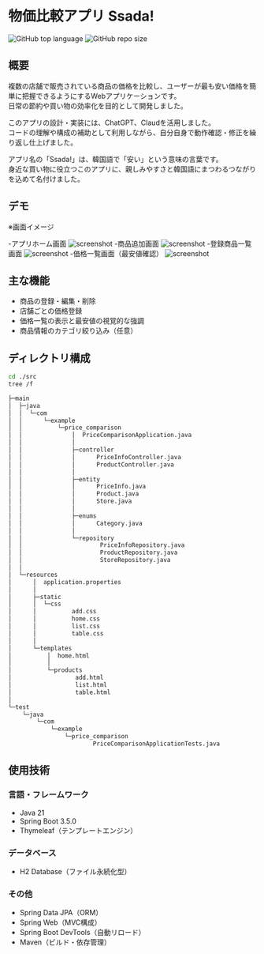 # 物価比較アプリ Ssada!

![GitHub top language](https://img.shields.io/github/languages/top/ndkfsm/price-comparison)
![GitHub repo size](https://img.shields.io/github/repo-size/ndkfsm/price-comparison)

## 概要

複数の店舗で販売されている商品の価格を比較し、ユーザーが最も安い価格を簡単に把握できるようにするWebアプリケーションです。  
日常の節約や買い物の効率化を目的として開発しました。

このアプリの設計・実装には、ChatGPT、Claudを活用しました。  
コードの理解や構成の補助として利用しながら、自分自身で動作確認・修正を繰り返し仕上げました。

アプリ名の「Ssada!」は、韓国語で「安い」という意味の言葉です。  
身近な買い物に役立つこのアプリに、親しみやすさと韓国語にまつわるつながりを込めて名付けました。


## デモ

※画面イメージ

-アプリホーム画面
![screenshot](./image/home.png)
-商品追加画面
![screenshot](./image/add.png)
-登録商品一覧画面
![screenshot](./image/list.png)
-価格一覧画面（最安値確認）
![screenshot](./image/table.png)

## 主な機能

- 商品の登録・編集・削除
- 店舗ごとの価格登録
- 価格一覧の表示と最安値の視覚的な強調
- 商品情報のカテゴリ絞り込み（任意）

## ディレクトリ構成

```bash
cd ./src
tree /f

├─main
│  ├─java
│  │  └─com
│  │      └─example
│  │          └─price_comparison
│  │              │  PriceComparisonApplication.java
│  │              │
│  │              ├─controller
│  │              │      PriceInfoController.java
│  │              │      ProductController.java
│  │              │
│  │              ├─entity
│  │              │      PriceInfo.java
│  │              │      Product.java
│  │              │      Store.java
│  │              │
│  │              ├─enums
│  │              │      Category.java
│  │              │
│  │              └─repository
│  │                      PriceInfoRepository.java
│  │                      ProductRepository.java
│  │                      StoreRepository.java
│  │
│  └─resources
│      │  application.properties
│      │
│      ├─static
│      │  └─css
│      │          add.css
│      │          home.css
│      │          list.css
│      │          table.css
│      │
│      └─templates
│          │  home.html
│          │
│          └─products
│                  add.html
│                  list.html
│                  table.html
│
└─test
    └─java
        └─com
            └─example
                └─price_comparison
                        PriceComparisonApplicationTests.java
```

## 使用技術

### 言語・フレームワーク
- Java 21
- Spring Boot 3.5.0
- Thymeleaf（テンプレートエンジン）

### データベース
- H2 Database（ファイル永続化型）

### その他
- Spring Data JPA（ORM）
- Spring Web（MVC構成）
- Spring Boot DevTools（自動リロード）
- Maven（ビルド・依存管理）

